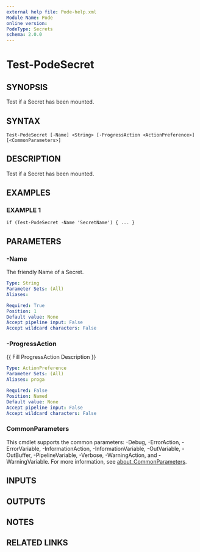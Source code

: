 ```yaml
---
external help file: Pode-help.xml
Module Name: Pode
online version:
PodeType: Secrets
schema: 2.0.0
---
```


# Test-PodeSecret

## SYNOPSIS
Test if a Secret has been mounted.

## SYNTAX

```
Test-PodeSecret [-Name] <String> [-ProgressAction <ActionPreference>] [<CommonParameters>]
```

## DESCRIPTION
Test if a Secret has been mounted.

## EXAMPLES

### EXAMPLE 1
```
if (Test-PodeSecret -Name 'SecretName') { ... }
```

## PARAMETERS

### -Name
The friendly Name of a Secret.

```yaml
Type: String
Parameter Sets: (All)
Aliases:

Required: True
Position: 1
Default value: None
Accept pipeline input: False
Accept wildcard characters: False
```

### -ProgressAction
{{ Fill ProgressAction Description }}

```yaml
Type: ActionPreference
Parameter Sets: (All)
Aliases: proga

Required: False
Position: Named
Default value: None
Accept pipeline input: False
Accept wildcard characters: False
```

### CommonParameters
This cmdlet supports the common parameters: -Debug, -ErrorAction, -ErrorVariable, -InformationAction, -InformationVariable, -OutVariable, -OutBuffer, -PipelineVariable, -Verbose, -WarningAction, and -WarningVariable. For more information, see [about_CommonParameters](http://go.microsoft.com/fwlink/?LinkID=113216).

## INPUTS

## OUTPUTS

## NOTES

## RELATED LINKS
